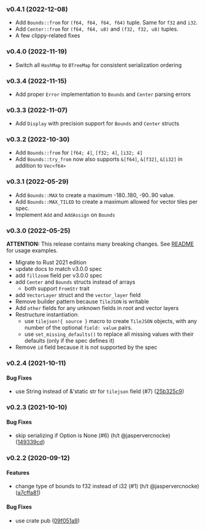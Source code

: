 <a name="v0.4.1"></a>
### v0.4.1 (2022-12-08)
* Add `Bounds::from` for `(f64, f64, f64, f64)` tuple. Same for `f32` and `i32`.
* Add `Center::from` for `(f64, f64, u8)` and `(f32, f32, u8)` tuples.
* A few clippy-related fixes

<a name="v0.4.0"></a>
### v0.4.0 (2022-11-19)
* Switch all `HashMap` to `BTreeMap` for consistent serialization ordering

<a name="v0.3.4"></a>
### v0.3.4 (2022-11-15)
* Add proper `Error` implementation to `Bounds` and `Center` parsing errors

<a name="v0.3.3"></a>
### v0.3.3 (2022-11-07)
* Add `Display` with precision support for `Bounds` and `Center` structs

<a name="v0.3.2"></a>
### v0.3.2 (2022-10-30)
* Add `Bounds::from` for `[f64; 4]`, `[f32; 4]`, `[i32; 4]`
* Add `Bounds::try_from` now also supports `&[f64]`, `&[f32]`, `&[i32]` in addition to `Vec<f64>`

<a name="v0.3.1"></a>
### v0.3.1 (2022-05-29)
* Add `Bounds::MAX` to create a maximum -180..180, -90..90 value.
* Add `Bounds::MAX_TILED` to create a maximum allowed for vector tiles per spec.
* Implement `Add` and `AddAssign` on `Bounds` 

<a name="v0.3.0"></a>
### v0.3.0 (2022-05-25)

**ATTENTION:** This release contains many breaking changes. See [README](README.md) for usage examples.

* Migrate to Rust 2021 edition
* update docs to match v3.0.0 spec
* add `fillzoom` field per v3.0.0 spec
* add `Center` and `Bounds` structs instead of arrays
  * both support `FromStr` trait
* add `VectorLayer` struct and the `vector_layer` field
* Remove builder pattern because `TileJSON` is writable
* Add `other` fields for any unknown fields in root and vector layers
* Restructure instantiation:
  * use `tilejson!{ source }` macro to create `TileJSON` objects, with any number of the optional `field: value` pairs.
  * use `set_missing_defaults()` to replace all missing values with their defaults (only if the spec defines it)
* Remove `id` field because it is not supported by the spec

<a name="v0.2.4"></a>
### v0.2.4 (2021-10-11)


#### Bug Fixes

*   use String instead of &'static str for `tilejson` field (#7) ([25b325c9](https://github.com/georust/tilejson/commit/25b325c9f0618f1cad16899385f87339ac366e20))



<a name="v0.2.3"></a>
### v0.2.3 (2021-10-10)


#### Bug Fixes

*   skip serializing if Option is None (#6) (h/t @jaspervercnocke) ([149339cd](https://github.com/georust/tilejson/commit/149339cd83d9065800c73174b0db1ec0a3465513))



<a name="0.2.2"></a>
### v0.2.2 (2020-09-12)


#### Features

*   change type of bounds to f32 instead of i32 (#1) (h/t @jaspervercnocke) ([a7cffa81](https://github.com/georust/tilejson/commit/a7cffa8181accd3268b8ea96ae2668b24ae016a4))

#### Bug Fixes

*   use crate pub ([09f051a9](https://github.com/georust/tilejson/commit/09f051a901bb5648a9bcce05f12c8fdece7b81c9))
